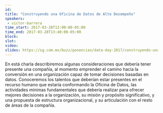 ```yaml
---
id: 
title: "Construyendo una Oficina de Datos de Alto Desempeño"
speakers:
 - victor-barrera
time_start: 2017-03-28T13:00:00-05:00
time_end: 2017-03-28T13:40:00-05:00
block: 
slot: 
video: 
slides: https://sg.com.mx/buzz/ponencias/data-day-2017/construyendo-una-oficina-de-datos-de-alto-desempeno
---
```


En está charla describiremos algunas consideraciones que debería tener presente una compañía, al momento emprender el camino hacia la conversión en una organización capaz de tomar decisiones basadas en datos. Conoceremos los talentos que deberían estar presentes en el recurso humano que estaría conformando la Oficina de Datos, las actividades mínimas fundamentales que debería realizar para ofrecer mejores decisiones a la organización, su misión y propósito significativo, y una propuesta de estructura organizacional, y su articulación con el resto de áreas de la compañía.